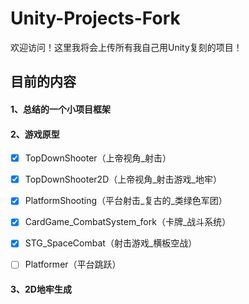# Unity-Projects-Fork

欢迎访问！这里我将会上传所有我自己用Unity复刻的项目！

## 目前的内容

#### 1、总结的一个小项目框架

#### 2、游戏原型

- [x] TopDownShooter（上帝视角_射击）

- [x] TopDownShooter2D（上帝视角_射击游戏_地牢）

- [x] PlatformShooting（平台射击_复古的_类绿色军团）

- [x] CardGame_CombatSystem_fork（卡牌_战斗系统）

- [x] STG_SpaceCombat（射击游戏_横板空战）

- [ ] Platformer（平台跳跃）

#### 3、2D地牢生成
